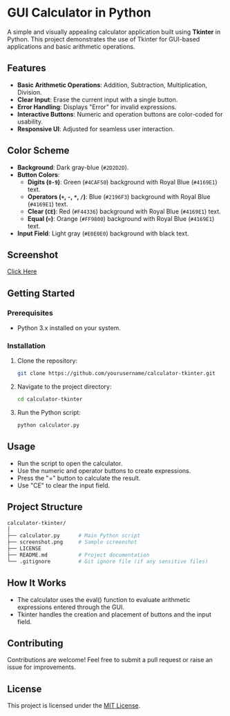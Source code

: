 # GUI Calculator in Python

A simple and visually appealing calculator application built using **Tkinter** in Python. This project demonstrates the use of Tkinter for GUI-based applications and basic arithmetic operations.

## Features
- **Basic Arithmetic Operations**: Addition, Subtraction, Multiplication, Division.
- **Clear Input**: Erase the current input with a single button.
- **Error Handling**: Displays "Error" for invalid expressions.
- **Interactive Buttons**: Numeric and operation buttons are color-coded for usability.
- **Responsive UI**: Adjusted for seamless user interaction.

## Color Scheme
- **Background**: Dark gray-blue (`#2D2D2D`).
- **Button Colors**:
  - **Digits (`0-9`)**: Green (`#4CAF50`) background with Royal Blue (`#4169E1`) text.
  - **Operators (`+`, `-`, `*`, `/`)**: Blue (`#2196F3`) background with Royal Blue (`#4169E1`) text.
  - **Clear (`CE`)**: Red (`#F44336`) background with Royal Blue (`#4169E1`) text.
  - **Equal (`=`)**: Orange (`#FF9800`) background with Royal Blue (`#4169E1`) text.
- **Input Field**: Light gray (`#E0E0E0`) background with black text.

## Screenshot
[Click Here](screenshot.png)

## Getting Started

### Prerequisites
- Python 3.x installed on your system.

### Installation
1. Clone the repository:
   ```bash
   git clone https://github.com/yourusername/calculator-tkinter.git

2. Navigate to the project directory:
   ```bash
   cd calculator-tkinter

3. Run the Python script:
   ```bash
   python calculator.py

## Usage
- Run the script to open the calculator.
- Use the numeric and operator buttons to create expressions.
- Press the "=" button to calculate the result.
- Use "CE" to clear the input field.

## Project Structure
  ```bash
  calculator-tkinter/
│
├── calculator.py      # Main Python script
├── screenshot.png     # Sample screenshot
├── LICENSE
├── README.md          # Project documentation
└── .gitignore         # Git ignore file (if any sensitive files)
```
## How It Works
- The calculator uses the eval() function to evaluate arithmetic expressions entered through the GUI.
- Tkinter handles the creation and placement of buttons and the input field.

## Contributing
Contributions are welcome! Feel free to submit a pull request or raise an issue for improvements.

## License

This project is licensed under the [MIT License](LICENSE).
